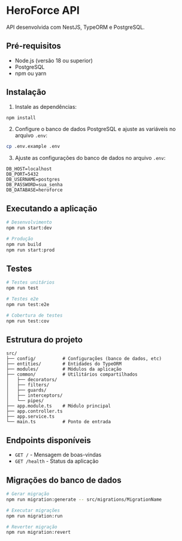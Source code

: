 # HeroForce API

API desenvolvida com NestJS, TypeORM e PostgreSQL.

## Pré-requisitos

- Node.js (versão 18 ou superior)
- PostgreSQL
- npm ou yarn

## Instalação

1. Instale as dependências:
```bash
npm install
```

2. Configure o banco de dados PostgreSQL e ajuste as variáveis no arquivo `.env`:
```bash
cp .env.example .env
```

3. Ajuste as configurações do banco de dados no arquivo `.env`:
```
DB_HOST=localhost
DB_PORT=5432
DB_USERNAME=postgres
DB_PASSWORD=sua_senha
DB_DATABASE=heroforce
```

## Executando a aplicação

```bash
# Desenvolvimento
npm run start:dev

# Produção
npm run build
npm run start:prod
```

## Testes

```bash
# Testes unitários
npm run test

# Testes e2e
npm run test:e2e

# Cobertura de testes
npm run test:cov
```

## Estrutura do projeto

```
src/
├── config/          # Configurações (banco de dados, etc)
├── entities/        # Entidades do TypeORM
├── modules/         # Módulos da aplicação
├── common/          # Utilitários compartilhados
│   ├── decorators/
│   ├── filters/
│   ├── guards/
│   ├── interceptors/
│   └── pipes/
├── app.module.ts    # Módulo principal
├── app.controller.ts
├── app.service.ts
└── main.ts          # Ponto de entrada
```

## Endpoints disponíveis

- `GET /` - Mensagem de boas-vindas
- `GET /health` - Status da aplicação

## Migrações do banco de dados

```bash
# Gerar migração
npm run migration:generate -- src/migrations/MigrationName

# Executar migrações
npm run migration:run

# Reverter migração
npm run migration:revert
```
